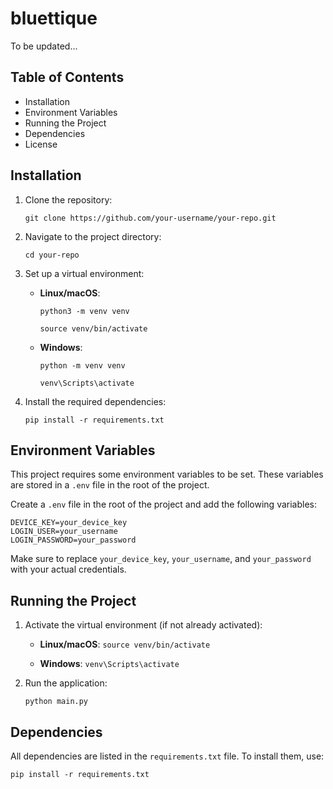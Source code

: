 # bluettique

To be updated...

## Table of Contents

- Installation
- Environment Variables
- Running the Project
- Dependencies
- License

## Installation

1. Clone the repository:

   `git clone https://github.com/your-username/your-repo.git`

2. Navigate to the project directory:

   `cd your-repo`

3. Set up a virtual environment:

   - **Linux/macOS**:

     `python3 -m venv venv`

     `source venv/bin/activate`

   - **Windows**:

     `python -m venv venv`

     `venv\Scripts\activate`

4. Install the required dependencies:

   `pip install -r requirements.txt`

## Environment Variables

This project requires some environment variables to be set. These variables are stored in a `.env` file in the root of the project.

Create a `.env` file in the root of the project and add the following variables:

```
DEVICE_KEY=your_device_key
LOGIN_USER=your_username
LOGIN_PASSWORD=your_password
```

Make sure to replace `your_device_key`, `your_username`, and `your_password` with your actual credentials.

## Running the Project

1. Activate the virtual environment (if not already activated):

   - **Linux/macOS**: `source venv/bin/activate`
   
   - **Windows**: `venv\Scripts\activate`

2. Run the application:

   `python main.py`

## Dependencies

All dependencies are listed in the `requirements.txt` file. To install them, use:

`pip install -r requirements.txt`

